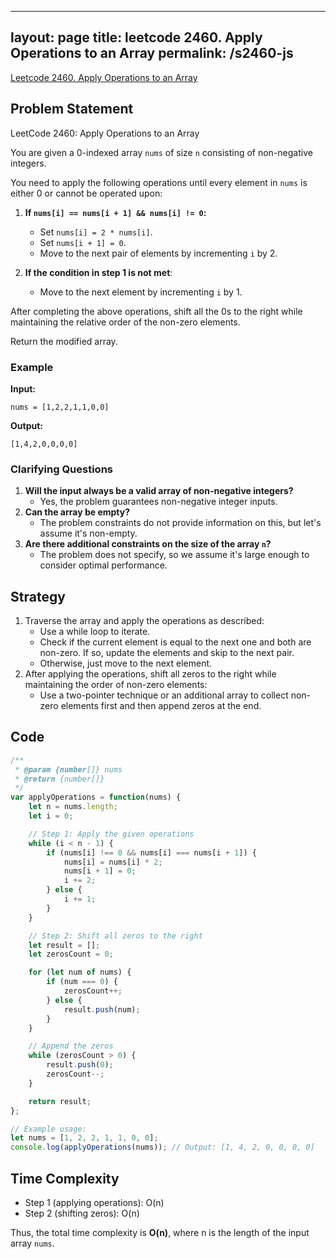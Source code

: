
---
layout: page
title: leetcode 2460. Apply Operations to an Array
permalink: /s2460-js
---
[Leetcode 2460. Apply Operations to an Array](https://algoadvance.github.io/algoadvance/l2460)
## Problem Statement
LeetCode 2460: Apply Operations to an Array

You are given a 0-indexed array `nums` of size `n` consisting of non-negative integers.

You need to apply the following operations until every element in `nums` is either 0 or cannot be operated upon:

1. **If `nums[i] == nums[i + 1] && nums[i] != 0`:** 
   - Set `nums[i] = 2 * nums[i]`.
   - Set `nums[i + 1] = 0`.
   - Move to the next pair of elements by incrementing `i` by 2.

2. **If the condition in step 1 is not met**: 
   - Move to the next element by incrementing `i` by 1.

After completing the above operations, shift all the 0s to the right while maintaining the relative order of the non-zero elements.

Return the modified array.

### Example
**Input:**

```
nums = [1,2,2,1,1,0,0]
```

**Output:**

```
[1,4,2,0,0,0,0]
```

### Clarifying Questions
1. **Will the input always be a valid array of non-negative integers?**
   - Yes, the problem guarantees non-negative integer inputs.
2. **Can the array be empty?**
   - The problem constraints do not provide information on this, but let's assume it's non-empty.
3. **Are there additional constraints on the size of the array `n`?**
   - The problem does not specify, so we assume it's large enough to consider optimal performance.

## Strategy
1. Traverse the array and apply the operations as described:
   - Use a while loop to iterate.
   - Check if the current element is equal to the next one and both are non-zero. If so, update the elements and skip to the next pair.
   - Otherwise, just move to the next element.
2. After applying the operations, shift all zeros to the right while maintaining the order of non-zero elements:
   - Use a two-pointer technique or an additional array to collect non-zero elements first and then append zeros at the end.

## Code
```javascript
/**
 * @param {number[]} nums
 * @return {number[]}
 */
var applyOperations = function(nums) {
    let n = nums.length;
    let i = 0;

    // Step 1: Apply the given operations
    while (i < n - 1) {
        if (nums[i] !== 0 && nums[i] === nums[i + 1]) {
            nums[i] = nums[i] * 2;
            nums[i + 1] = 0;
            i += 2;
        } else {
            i += 1;
        }
    }

    // Step 2: Shift all zeros to the right
    let result = [];
    let zerosCount = 0;

    for (let num of nums) {
        if (num === 0) {
            zerosCount++;
        } else {
            result.push(num);
        }
    }

    // Append the zeros
    while (zerosCount > 0) {
        result.push(0);
        zerosCount--;
    }

    return result;
};

// Example usage:
let nums = [1, 2, 2, 1, 1, 0, 0];
console.log(applyOperations(nums)); // Output: [1, 4, 2, 0, 0, 0, 0]
```

## Time Complexity
- Step 1 (applying operations): O(n)
- Step 2 (shifting zeros): O(n)

Thus, the total time complexity is **O(n)**, where n is the length of the input array `nums`.
